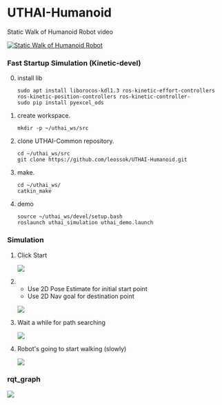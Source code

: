 # UTHAI-Humanoid
Static Walk of Humanoid Robot video

[![Static Walk of Humanoid Robot](https://img.youtube.com/vi/JMVGSxT79rk/0.jpg)](https://www.youtube.com/watch?v=JMVGSxT79rk)

### Fast Startup Simulation (Kinetic-devel)

0. install lib
    ```
    sudo apt install liborocos-kdl1.3 ros-kinetic-effort-controllers ros-kinetic-position-controllers ros-kinetic-controller-
    sudo pip install pyexcel_ods
    ```
1. create workspace.
    ```
    mkdir -p ~/uthai_ws/src
    ```
1. clone UTHAI-Common repository.
    ```
    cd ~/uthai_ws/src
    git clone https://github.com/leossok/UTHAI-Humanoid.git
    ```
2. make.
    ```
    cd ~/uthai_ws/
    catkin_make
    ```
3. demo
    ```
    source ~/uthai_ws/devel/setup.bash
    roslaunch uthai_simulation uthai_demo.launch
    ```    
### Simulation 
1.  Click Start

    ![](https://github.com/oeyyey/UTHAI-Humanoid/blob/master/Tutorial/one.png?raw=true)
2.  - Use 2D Pose Estimate for initial start point
    - Use 2D Nav goal for destination point
    
    ![](https://github.com/oeyyey/UTHAI-Humanoid/blob/master/Tutorial/two.png?raw=true)
3.  Wait a while for path searching

    ![](https://github.com/oeyyey/UTHAI-Humanoid/blob/master/Tutorial/three.png?raw=true)
4.  Robot's going to start walking (slowly)

    ![](https://github.com/oeyyey/UTHAI-Humanoid/blob/master/Tutorial/four.png?raw=true)

### rqt_graph
   ![](https://github.com/oeyyey/UTHAI-Humanoid/blob/master/Tutorial/graph.png?raw=true)


  

